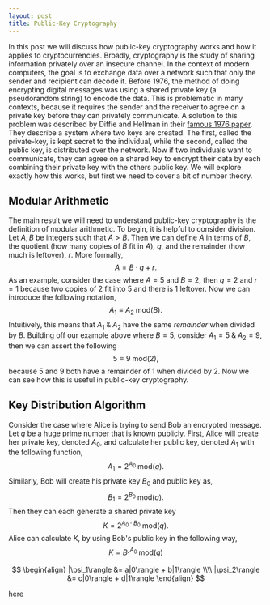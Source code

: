 ```yaml
---
layout: post
title: Public-Key Cryptography
---
```


In this post we will discuss how public-key cryptography works and how it applies to cryptocurrencies. Broadly, cryptography is the study of sharing information privately over an insecure channel. In the context of modern computers, the goal is to exchange data over a network such that only the sender and recipient can decode it. Before 1976, the method of doing encrypting digital messages was using a shared private key (a pseudorandom string) to encode the data. This is problematic in many contexts, because it requires the sender and the receiver to agree on a private key before they can privately communicate. A solution to this problem was described by Diffie and Hellman in their [famous 1976 paper](https://ee.stanford.edu/~hellman/publications/24.pdf). They describe a system where two keys are created. The first, called the private-key, is kept secret to the individual, while the second, called the public key, is distributed over the network. Now if two individuals want to communicate, they can agree on a shared key to encrypt their data by each combining their private key with the others public key. We will explore exactly how this works, but first we need to cover a bit of number theory.

## Modular Arithmetic
The main result we will need to understand public-key cryptography is the definition of modular arithmetic. To begin, it is helpful to consider division. Let $A, B$ be integers such that $A>B$. Then we can define $A$ in terms of $B$, the quotient (how many copies of $B$ fit in $A$), $q$, and the remainder (how much is leftover), $r$. More formally,
$$A = B \cdot q + r.$$
As an example, consider the case where $A = 5$ and $B=2$, then $q=2$ and $r=1$ because two copies of $2$ fit into $5$ and there is $1$ leftover. Now we can introduce the following notation,
$$A_1 \equiv A_2 \; \textrm{mod}(B).$$
Intuitively, this means that $A_1 \; \& \; A_2$ have the same *remainder* when divided by $B$. Building off our example above where $B=5$, consider $A_1=5 \; \& \; A_2 = 9$, then we can assert the following
$$5 \equiv 9 \; \textrm{mod}(2),$$
because $5$ and $9$ both have a remainder of $1$ when divided by $2$. Now we can see how this is useful in public-key cryptography.

## Key Distribution Algorithm 
Consider the case where Alice is trying to send Bob an encrypted message. Let $q$ be a huge prime number that is known publicly. First, Alice will create her private key, denoted $A_0$, and calculate her public key, denoted $A_1$ with the following function,
$$A_1 = 2^{A_0} \; \textrm{mod}(q). $$
Similarly, Bob will create his private key $B_0$ and public key as,
$$B_1 = 2^{B_0} \; \textrm{mod}(q).$$
Then they can each generate a shared private key 
$$K = 2^{A_0\cdot B_0} \; \textrm{mod}(q).$$
Alice can calculate $K$, by using Bob's public key in the following way,
$$K = B_1^{A_0} \; \textrm{mod}(q)$$

$$
  \begin{align}
    |\psi_1\rangle &= a|0\rangle + b|1\rangle \\\\
    |\psi_2\rangle &= c|0\rangle + d|1\rangle
  \end{align}
$$

here
